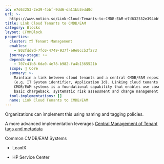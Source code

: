 ```yaml
---
id: e7d63253-2e39-4bbf-9dd6-da11bb3edd0d
url: >-
  https://www.notion.so/Link-Cloud-Tenants-to-CMDB-EAM-e7d632532e394bbf9dd6da11bb3edd0d
title: Link Cloud Tenants to CMDB/EAM
category: Blocks
layout: CFMMBlock
properties:
  cluster: 🗂 Tenant Management
  enables:
    - 802fdd8d-7fc0-4749-937f-e9e0ccb3f273
  journey-stage: ⭐️⭐️
  depends-on:
    - 707c41b8-6da0-4e78-b982-fa4b1365521b
  scope: 🏢 Core
  summary: >-
    Maintain a link between cloud tenants and a central CMDB/EAM repository
    (e.g. IT System identifier, Application Id). Linking cloud tenants to
    CMDB/EAM systems is a foundational capability that enables use cases like
    basic chargeback, systematic risk assessment and change management.
  tool-implementations: []
  name: Link Cloud Tenants to CMDB/EAM
---
```


Organizations can implement this using naming and tagging policies.

A more advanced implementation leverages [Central Management of Tenant tags and metadata](/explore/blocks/central-management-of-tenant-tags-and-metadata.md) 





Common CMDB/EAM Systems

- LeanIX

- HP Service Center